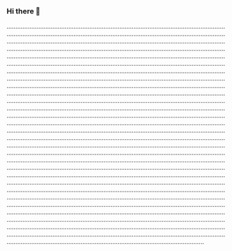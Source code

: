 ### Hi there 👋

............................................................................................................................................................................................................................................................................................................................................................................................................................................................................................................................................................................................................................................................................................................................................................................................................................................................................................................................................................................................................................................................................................................................................................................................................................................................................................................................................................................................................................................................................................................................................................................................................................................................................................................................................................................................................................................................................................................................................................................................................................................................................................................................................................................................................................................................................................................................................................................................................................................................................................................................................................................................................................................................................................................................................................................................................................................................................................................................................................................................................................................................................................................................................................................................................................................................................................................................................................................................................................................................................................................................................................................................................................................................................................................................................................................................................................................................